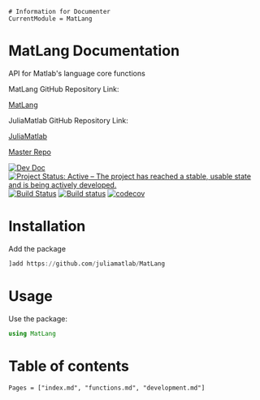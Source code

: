 ```@meta
# Information for Documenter
CurrentModule = MatLang
```

# MatLang Documentation

API for Matlab's language core functions

MatLang GitHub Repository Link: 

[MatLang](https://github.com/juliamatlab/MatLang)

JuliaMatlab GitHub Repository Link: 

[JuliaMatlab](https://github.com/juliamatlab)   
  
[Master Repo](https://github.com/juliamatlab/Julia-Matlab-Master)

[![Dev Doc](https://img.shields.io/badge/docs-dev-blue.svg)](https://juliamatlab.github.io/MatLang/dev)
[![Project Status: Active – The project has reached a stable, usable state and is being actively developed.](https://www.repostatus.org/badges/latest/active.svg)](https://www.repostatus.org/#active)
[![Build Status](https://travis-ci.com/juliamatlab/MatLang.svg?branch=master)](https://travis-ci.com/juliamatlab/MatLang)
[![Build status](https://ci.appveyor.com/api/projects/status/vempmfhwcyma2omm?svg=true)](https://ci.appveyor.com/project/aminya/matlang)
[![codecov](https://codecov.io/gh/juliamatlab/MatLang/branch/master/graph/badge.svg)](https://codecov.io/gh/juliamatlab/MatLang)


# Installation
Add the package
```julia
]add https://github.com/juliamatlab/MatLang
```
# Usage
Use the package:
```julia
using MatLang
```

# Table of contents
```@contents
Pages = ["index.md", "functions.md", "development.md"]
```